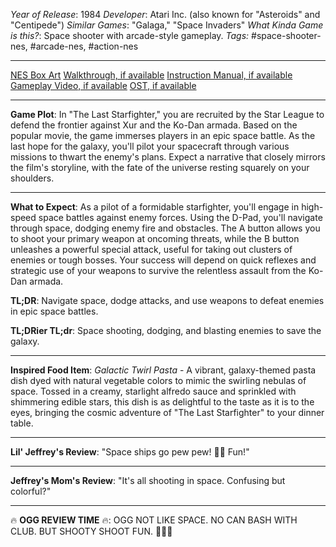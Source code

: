 *Year of Release*: 1984
*Developer*: Atari Inc. (also known for "Asteroids" and "Centipede")
*Similar Games*: "Galaga," "Space Invaders"
*What Kinda Game is this?*: Space shooter with arcade-style gameplay.
*Tags:* #space-shooter-nes, #arcade-nes, #action-nes

---
[NES Box Art](https://www.google.com/search?tbm=isch&q=NES+Box+Art+The+Last+Starfighter) 
[Walkthrough, if available](https://www.google.com/search?q=Walkthrough+NES+The+Last+Starfighter)
[Instruction Manual, if available](https://www.google.com/search?q=NES+Instruction+Manual+The+Last+Starfighter)
[Gameplay Video, if available](https://www.youtube.com/results?search_query=gameplay+NES+The+Last+Starfighter) 
[OST, if available](https://www.youtube.com/results?search_query=gameplay+NES+The+Last+Starfighter+OST)

- - -
**Game Plot**: In "The Last Starfighter," you are recruited by the Star League to defend the frontier against Xur and the Ko-Dan armada. Based on the popular movie, the game immerses players in an epic space battle. As the last hope for the galaxy, you'll pilot your spacecraft through various missions to thwart the enemy's plans. Expect a narrative that closely mirrors the film's storyline, with the fate of the universe resting squarely on your shoulders.

- - -
**What to Expect**: As a pilot of a formidable starfighter, you'll engage in high-speed space battles against enemy forces. Using the D-Pad, you'll navigate through space, dodging enemy fire and obstacles. The A button allows you to shoot your primary weapon at oncoming threats, while the B button unleashes a powerful special attack, useful for taking out clusters of enemies or tough bosses. Your success will depend on quick reflexes and strategic use of your weapons to survive the relentless assault from the Ko-Dan armada.

**TL;DR**: Navigate space, dodge attacks, and use weapons to defeat enemies in epic space battles.

**TL;DRier TL;dr**: Space shooting, dodging, and blasting enemies to save the galaxy.

---
**Inspired Food Item**: *Galactic Twirl Pasta* - A vibrant, galaxy-themed pasta dish dyed with natural vegetable colors to mimic the swirling nebulas of space. Tossed in a creamy, starlight alfredo sauce and sprinkled with shimmering edible stars, this dish is as delightful to the taste as it is to the eyes, bringing the cosmic adventure of "The Last Starfighter" to your dinner table.

---
**Lil' Jeffrey's Review**: "Space ships go pew pew! 🚀💥 Fun!"

---
**Jeffrey's Mom's Review**: "It's all shooting in space. Confusing but colorful?"

---
🔥 **OGG REVIEW TIME** 🔥: OGG NOT LIKE SPACE. NO CAN BASH WITH CLUB. BUT SHOOTY SHOOT FUN. 🚀🔥😡